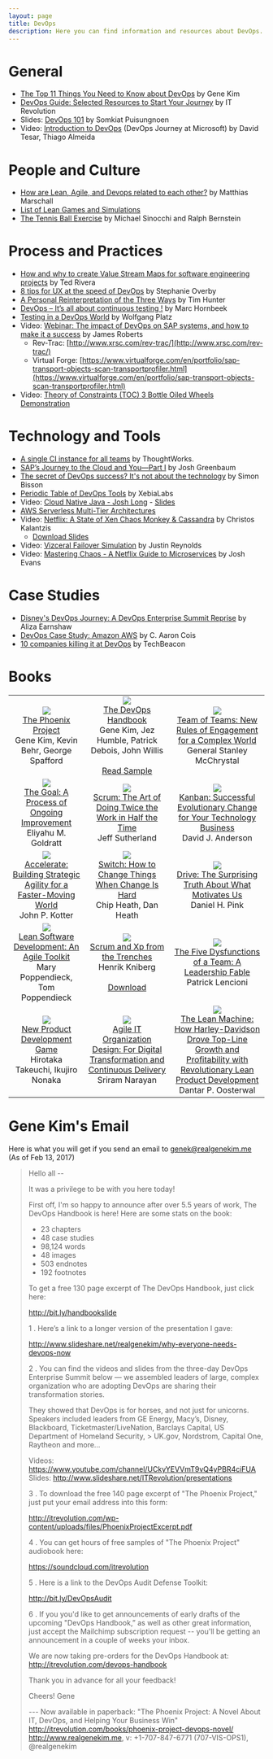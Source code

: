 ```yaml
---
layout: page
title: DevOps
description: Here you can find information and resources about DevOps.
---
```


# General

- [The Top 11 Things You Need to Know about DevOps](http://images.itrevolution.com/documents/Top_11_DevOps_01_2015.pdf) by Gene Kim
- [DevOps Guide: Selected Resources to Start Your Journey](https://dl.orangedox.com/devops-guide-v1) by IT Revolution
- Slides: [DevOps 101](https://www.slideshare.net/up1/devops-101-64995386) by Somkiat Puisungnoen
- Video: [Introduction to DevOps](https://channel9.msdn.com/Series/DevOps-Fundamentals/Introduction-to-DevOps) (DevOps Journey at Microsoft) by David Tesar, Thiago Almeida

# People and Culture

- [How are Lean, Agile, and Devops related to each other?](http://www.agileweboperations.com/lean-agile-devops-related) by Matthias Marschall
- [List of Lean Games and Simulations](http://www.leansimulations.org/p/huge-list-of-free-lean-games.html)
- [The Tennis Ball Exercise](http://leaninsider.productivitypress.com/2008/12/tennis-ball-exercise.html) by Michael Sinocchi and Ralph Bernstein

# Process and Practices

- [How and why to create Value Stream Maps for software engineering projects](https://www.ibm.com/developerworks/rational/library/10/howandwhytocreatevaluestreammapsforswengineerprojects/) by Ted Rivera
- [8 tips for UX at the speed of DevOps](https://www.hpe.com/h30683/us/en/strategic-business-insights/c/it-operations/business-strategy/8-tips-for-ux-at-the-speed-of-devops.html) by Stephanie Overby
- [A Personal Reinterpretation of the Three Ways](http://itrevolution.com/a-personal-reinterpretation-of-the-three-ways/) by Tim Hunter
- [DevOps – It’s all about continuous testing !](https://devops.com/devops-continuous-testing/) by Marc Hornbeek
- [Testing in a DevOps World](https://www.sogeti.nl/sites/default/files/Testing%20in%20a%20DevOps%20World-Wolfgang%20Platz-Tricentis%20-QAD16.pdf) by Wolfgang Platz
- Video: [Webinar: The impact of DevOps on SAP systems, and how to make it a success](http://www.basistechnologies.com/webinar-the-impact-of-DevOps-on-SAP-systems) by James Roberts
  - Rev-Trac: [http://www.xrsc.com/rev-trac/](http://www.xrsc.com/rev-trac/)
  - Virtual Forge: [https://www.virtualforge.com/en/portfolio/sap-transport-objects-scan-transportprofiler.html](https://www.virtualforge.com/en/portfolio/sap-transport-objects-scan-transportprofiler.html)
- Video: [Theory of Constraints (TOC) 3 Bottle Oiled Wheels Demonstration](https://youtu.be/mWh0cSsNmGY)

# Technology and Tools

- [A single CI instance for all teams](https://www.thoughtworks.com/radar/techniques/a-single-ci-instance-for-all-teams) by ThoughtWorks.
- [SAP’s Journey to the Cloud and You—Part I](https://www.asug.com/news/saps-journey-to-the-cloud-and-you-part-i) by Josh Greenbaum
- [The secret of DevOps success? It's not about the technology](http://www.zdnet.com/article/the-secret-of-devops-success-its-not-about-the-technology/) by Simon Bisson
- [Periodic Table of DevOps Tools](https://xebialabs.com/periodic-table-of-devops-tools/) by XebiaLabs
- Video: [Cloud Native Java - Josh Long](https://www.youtube.com/watch?v=5q8B6lYhFvE) - [Slides](http://www.slideshare.net/SpringCentral/cloud-native-java)
- [AWS Serverless Multi-Tier Architectures](https://d0.awsstatic.com/whitepapers/AWS_Serverless_Multi-Tier_Architectures.pdf)
- Video: [Netflix: A State of Xen Chaos Monkey & Cassandra](https://www.youtube.com/watch?v=Mu01DmxQjWA) by Christos Kalantzis
  - [Download Slides](https://www.slideshare.net/planetcassandra/netflix-a-state-of-xen-chaos-monkey-cassandra)
- Video: [Vizceral Failover Simulation](https://www.youtube.com/watch?v=KVbTjlZ0sfE) by Justin Reynolds
- Video: [Mastering Chaos - A Netflix Guide to Microservices](https://www.youtube.com/watch?v=CZ3wIuvmHeM) by Josh Evans

# Case Studies

- [Disney's DevOps Journey: A DevOps Enterprise Summit Reprise](https://puppet.com/blog/disney-s-devops-journey-a-devops-enterprise-summit-reprise) by Aliza Earnshaw
- [DevOps Case Study: Amazon AWS](https://insights.sei.cmu.edu/devops/2015/02/devops-case-study-amazon-aws.html) by C. Aaron Cois
- [10 companies killing it at DevOps](https://techbeacon.com/10-companies-killing-it-devops) by TechBeacon

# Books

|  |  |  |
|:---:|:---:|:---:|
| ![](img/the_phoenix_project.jpg) <br /> [The Phoenix Project](http://shop.oreilly.com/product/9780988262508.do)<br /> Gene Kim, Kevin Behr, George Spafford | ![](img/the_devops_handbook.jpg) <br /> [The DevOps Handbook](http://shop.oreilly.com/product/9781942788003.do)<br /> Gene Kim, Jez Humble, Patrick Debois, John Willis <br /><br />[Read Sample](http://images.itrevolution.com/documents/The_Phoenix_Project_excerpt.pdf) | ![](img/team_of_teams.jpg) <br /> [Team of Teams: New Rules of Engagement for a Complex World](https://www.amazon.com/Team-Teams-Rules-Engagement-Complex/dp/1591847486)<br /> General Stanley McChrystal |
| ![](img/the_goal.jpg) <br />[The Goal: A Process of Ongoing Improvement](https://www.amazon.com/Goal-Process-Ongoing-Improvement/dp/0884271951)<br />Eliyahu M. Goldratt | ![](img/scrum.jpg) <br /> [Scrum: The Art of Doing Twice the Work in Half the Time](https://www.amazon.com/Scrum-Doing-Twice-Work-Half/dp/038534645X)<br />Jeff Sutherland | ![](img/kanban.jpg) <br /> [Kanban: Successful Evolutionary Change for Your Technology Business](https://www.amazon.com/Kanban-Successful-Evolutionary-Technology-Business/dp/0984521402)<br />David J. Anderson |
| ![](img/accelerate.jpg) <br /> [Accelerate: Building Strategic Agility for a Faster-Moving World](https://www.amazon.com/Accelerate-Building-Strategic-Agility-Faster-Moving/dp/1625271743)<br />John P. Kotter | ![](img/switch.jpg) <br /> [Switch: How to Change Things When Change Is Hard](https://www.amazon.com/Switch-Change-Things-When-Hard/dp/0385528752)<br />Chip Heath, Dan Heath | ![](img/drive.jpg) <br />[Drive: The Surprising Truth About What Motivates Us](https://www.amazon.com/Drive-Surprising-Truth-About-Motivates/dp/1594484805)<br />Daniel H. Pink |
| ![](img/lean_software_development.jpg) <br /> [Lean Software Development: An Agile Toolkit](https://www.amazon.com/Lean-Software-Development-Agile-Toolkit/dp/0321150783)<br />Mary Poppendieck, Tom Poppendieck | ![](img/scrum_and_xp.jpg) <br />[Scrum and Xp from the Trenches](https://www.amazon.com/Scrum-Trenches-2nd-Henrik-Kniberg/dp/1329224272)<br />Henrik Kniberg<br /><br />[Download](https://www.infoq.com/minibooks/scrum-xp-from-the-trenches-2) | ![](img/the_five_dysfunctions.jpg) <br /> [The Five Dysfunctions of a Team: A Leadership Fable](https://www.amazon.com/Five-Dysfunctions-Team-Leadership-Fable/dp/0787960756)<br />Patrick Lencioni |
| ![](img/new_product_development_game.jpg) <br /> [New Product Development Game](https://hbr.org/product/new-new-product-development-game/86116-PDF-ENG)<br />Hirotaka Takeuchi, Ikujiro Nonaka | ![](img/agile_it_organization_design.jpg) <br /> [Agile IT Organization Design: For Digital Transformation and Continuous Delivery](https://www.amazon.com/Agile-Organization-Design-Transformation-Continuous/dp/0133903354)<br />Sriram Narayan | ![](img/the_lean_machine.jpg) <br /> [The Lean Machine: How Harley-Davidson Drove Top-Line Growth and Profitability with Revolutionary Lean Product Development](https://www.amazon.com/Lean-Machine-Harley-Davidson-Profitability-Revolutionary/dp/0814432883)<br />Dantar P. Oosterwal |

# Gene Kim's Email

Here is what you will get if you send an email to [genek@realgenekim.me](mailto:genek@realgenekim.me?subject=devops) (As of Feb 13, 2017)

> Hello all -- 
> 
> It was a privilege to be with you here today! 
> 
> First off, I'm so happy to announce after over 5.5 years of work, The DevOps Handbook is here! Here are some stats on the book: 
> 
> - 23 chapters 
> - 48 case studies 
> - 98,124 words 
> - 48 images 
> - 503 endnotes 
> - 192 footnotes 
> 
> To get a free 130 page excerpt of The DevOps Handbook, just click here: 
> 
> http://bit.ly/handbookslide 
> 
> 1 . Here’s a link to a longer version of the presentation I gave: 
> 
> http://www.slideshare.net/realgenekim/why-everyone-needs-devops-now 
> 
> 2 . You can find the videos and slides from the three-day DevOps Enterprise Summit below — we assembled leaders of large, complex organization who are adopting DevOps are sharing their transformation stories. 
> 
> They showed that DevOps is for horses, and not just for unicorns. Speakers included leaders from GE Energy, Macy’s, Disney, Blackboard, Ticketmaster/LiveNation, Barclays Capital, US Department of Homeland Security, > UK.gov, Nordstrom, Capital One, Raytheon and more… 
> 
> Videos: https://www.youtube.com/channel/UCkyYEVVmT9vQ4yPBR4ciFUA 
> Slides: http://www.slideshare.net/ITRevolution/presentations 
> 
> 3 . To download the free 140 page excerpt of "The Phoenix Project," just put your email address into this form: 
> 
> http://itrevolution.com/wp-content/uploads/files/PhoenixProjectExcerpt.pdf 
> 
> 4 . You can get hours of free samples of "The Phoenix Project" audiobook here: 
> 
> https://soundcloud.com/itrevolution 
> 
> 5 . Here is a link to the DevOps Audit Defense Toolkit: 
> 
> http://bit.ly/DevOpsAudit 
> 
> 6 . If you you'd like to get announcements of early drafts of the upcoming "DevOps Handbook,” as well as other great information, just accept the Mailchimp subscription request -- you'll be getting an announcement in a couple of weeks your inbox. 
> 
> We are now taking pre-orders for the DevOps Handbook at: 
> http://itrevolution.com/devops-handbook 
> 
> Thank you in advance for all your feedback! 
> 
> Cheers! 
> Gene 
>
> \--- 
> Now available in paperback: "The Phoenix Project: A Novel About IT, DevOps, and Helping Your Business Win" 
> http://itrevolution.com/books/phoenix-project-devops-novel/ 
> http://www.realgenekim.me, v: +1-707-847-6771 (707-VIS-OPS1), @realgenekim 

